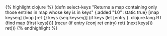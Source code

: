 {% highlight clojure %}
(defn select-keys
  "Returns a map containing only those entries in map whose key is in keys"
  {:added "1.0"
   :static true}
  [map keyseq]
    (loop [ret {} keys (seq keyseq)]
      (if keys
        (let [entry (. clojure.lang.RT (find map (first keys)))]
          (recur
           (if entry
             (conj ret entry)
             ret)
           (next keys)))
        ret)))
{% endhighlight %}

